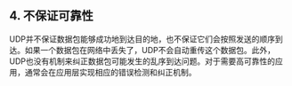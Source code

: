 ## **4. 不保证可靠性**

UDP并不保证数据包能够成功地到达目的地，也不保证它们会按照发送的顺序到达。如果一个数据包在网络中丢失了，UDP不会自动重传这个数据包。此外，UDP也没有机制来纠正数据包可能发生的乱序到达问题。对于需要高可靠性的应用，通常会在应用层实现相应的错误检测和纠正机制。